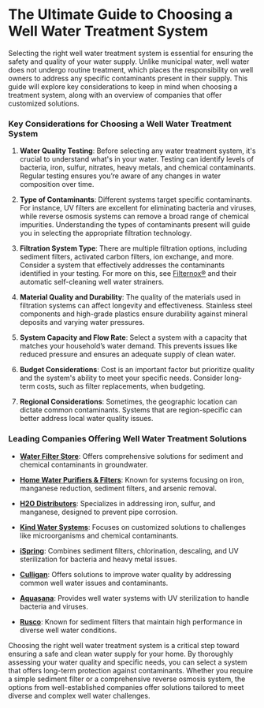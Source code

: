 # The Ultimate Guide to Choosing a Well Water Treatment System

Selecting the right well water treatment system is essential for ensuring the safety and quality of your water supply. Unlike municipal water, well water does not undergo routine treatment, which places the responsibility on well owners to address any specific contaminants present in their supply. This guide will explore key considerations to keep in mind when choosing a treatment system, along with an overview of companies that offer customized solutions.

### Key Considerations for Choosing a Well Water Treatment System

1. **Water Quality Testing**: Before selecting any water treatment system, it's crucial to understand what's in your water. Testing can identify levels of bacteria, iron, sulfur, nitrates, heavy metals, and chemical contaminants. Regular testing ensures you’re aware of any changes in water composition over time.

2. **Type of Contaminants**: Different systems target specific contaminants. For instance, UV filters are excellent for eliminating bacteria and viruses, while reverse osmosis systems can remove a broad range of chemical impurities. Understanding the types of contaminants present will guide you in selecting the appropriate filtration technology.

3. **Filtration System Type**: There are multiple filtration options, including sediment filters, activated carbon filters, ion exchange, and more. Consider a system that effectively addresses the contaminants identified in your testing. For more on this, see [Filternox®](/dir/filternox) and their automatic self-cleaning well water strainers.

4. **Material Quality and Durability**: The quality of the materials used in filtration systems can affect longevity and effectiveness. Stainless steel components and high-grade plastics ensure durability against mineral deposits and varying water pressures.

5. **System Capacity and Flow Rate**: Select a system with a capacity that matches your household’s water demand. This prevents issues like reduced pressure and ensures an adequate supply of clean water.

6. **Budget Considerations**: Cost is an important factor but prioritize quality and the system's ability to meet your specific needs. Consider long-term costs, such as filter replacements, when budgeting.

7. **Regional Considerations**: Sometimes, the geographic location can dictate common contaminants. Systems that are region-specific can better address local water quality issues.

### Leading Companies Offering Well Water Treatment Solutions

- **[Water Filter Store](/dir/water_filter_store)**: Offers comprehensive solutions for sediment and chemical contaminants in groundwater.

- **[Home Water Purifiers & Filters](/dir/home_water_purifiers__filters)**: Known for systems focusing on iron, manganese reduction, sediment filters, and arsenic removal.

- **[H2O Distributors](/dir/h2o_distributors)**: Specializes in addressing iron, sulfur, and manganese, designed to prevent pipe corrosion.

- **[Kind Water Systems](/dir/kind_water_systems)**: Focuses on customized solutions to challenges like microorganisms and chemical contaminants.

- **[iSpring](/dir/ispring)**: Combines sediment filters, chlorination, descaling, and UV sterilization for bacteria and heavy metal issues.

- **[Culligan](/dir/culligan)**: Offers solutions to improve water quality by addressing common well water issues and contaminants.

- **[Aquasana](/dir/aquasana)**: Provides well water systems with UV sterilization to handle bacteria and viruses.

- **[Rusco](/dir/rusco)**: Known for sediment filters that maintain high performance in diverse well water conditions.

Choosing the right well water treatment system is a critical step toward ensuring a safe and clean water supply for your home. By thoroughly assessing your water quality and specific needs, you can select a system that offers long-term protection against contaminants. Whether you require a simple sediment filter or a comprehensive reverse osmosis system, the options from well-established companies offer solutions tailored to meet diverse and complex well water challenges.